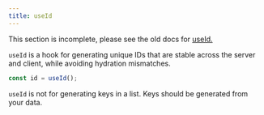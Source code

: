 ```yaml
---
title: useId
---
```


<Wip>

This section is incomplete, please see the old docs for [useId.](https://reactjs.org/docs/hooks-reference.html#useid)

</Wip>


<Intro>

`useId` is a hook for generating unique IDs that are stable across the server and client, while avoiding hydration mismatches.

```js
const id = useId();
```

</Intro>

<InlineToc />

<Gotcha>

`useId` is not for generating keys in a list. Keys should be generated from your data.

</Gotcha>
